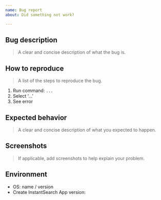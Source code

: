 ```yaml
---
name: Bug report
about: Did something not work?

---
```


## Bug description

> A clear and concise description of what the bug is.

## How to reproduce

> A list of the steps to reproduce the bug.

1. Run command: `...`
2. Select '...'
3. See error

## Expected behavior

> A clear and concise description of what you expected to happen.

## Screenshots

> If applicable, add screenshots to help explain your problem.

## Environment

 - OS: name / version
 - Create InstantSearch App version:
